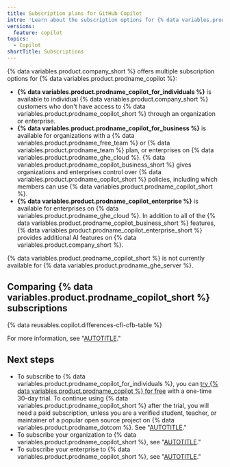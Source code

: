 ```yaml
---
title: Subscription plans for GitHub Copilot
intro: 'Learn about the subscription options for {% data variables.product.prodname_copilot_short %}.'
versions:
  feature: copilot
topics:
  - Copilot
shortTitle: Subscriptions
---
```


{% data variables.product.company_short %} offers multiple subscription options for {% data variables.product.prodname_copilot %}:

* **{% data variables.product.prodname_copilot_for_individuals %}** is available to individual {% data variables.product.company_short %} customers who don't have access to {% data variables.product.prodname_copilot_short %} through an organization or enterprise.
* **{% data variables.product.prodname_copilot_for_business %}** is available for organizations with a {% data variables.product.prodname_free_team %} or {% data variables.product.prodname_team %} plan, or enterprises on {% data variables.product.prodname_ghe_cloud %}. {% data variables.product.prodname_copilot_business_short %} gives organizations and enterprises control over {% data variables.product.prodname_copilot_short %} policies, including which members can use {% data variables.product.prodname_copilot_short %}.
* **{% data variables.product.prodname_copilot_enterprise %}** is available for enterprises on {% data variables.product.prodname_ghe_cloud %}. In addition to all of the {% data variables.product.prodname_copilot_business_short %} features, {% data variables.product.prodname_copilot_enterprise_short %} provides additional AI features on {% data variables.product.company_short %}.

{% data variables.product.prodname_copilot_short %} is not currently available for {% data variables.product.prodname_ghe_server %}.

## Comparing {% data variables.product.prodname_copilot_short %} subscriptions

{% data reusables.copilot.differences-cfi-cfb-table %}

For more information, see "[AUTOTITLE](/copilot/about-github-copilot/github-copilot-features)."

## Next steps

* To subscribe to {% data variables.product.prodname_copilot_for_individuals %}, you can <a href="https://github.com/github-copilot/signup?ref_cta=Copilot+trial&ref_loc=about+github+copilot&ref_page=docs" target="_blank"><span>try {% data variables.product.prodname_copilot %} for free</span></a> with a one-time 30-day trial. To continue using {% data variables.product.prodname_copilot_short %} after the trial, you will need a paid subscription, unless you are a verified student, teacher, or maintainer of a popular open source project on {% data variables.product.prodname_dotcom %}. See "[AUTOTITLE](/copilot/managing-copilot/managing-copilot-as-an-individual-subscriber/subscribing-to-copilot-as-an-individual-user)."
* To subscribe your organization to {% data variables.product.prodname_copilot_short %}, see "[AUTOTITLE](/copilot/managing-copilot/managing-github-copilot-in-your-organization/subscribing-to-copilot-for-your-organization)."
* To subscribe your enterprise to {% data variables.product.prodname_copilot_short %}, see "[AUTOTITLE](/copilot/managing-copilot/managing-copilot-for-your-enterprise/subscribing-to-copilot-for-your-enterprise)."
